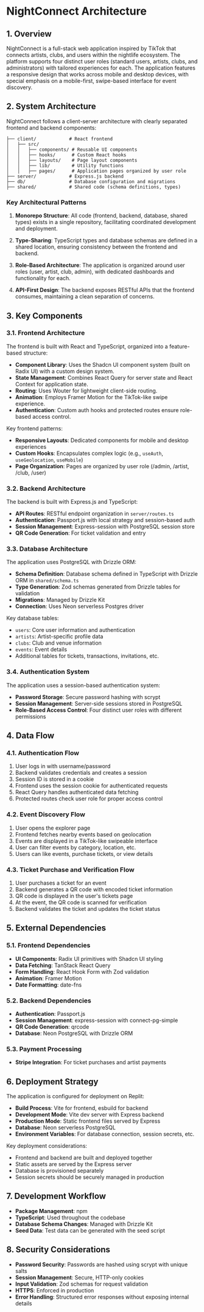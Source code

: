 # NightConnect Architecture

## 1. Overview

NightConnect is a full-stack web application inspired by TikTok that connects artists, clubs, and users within the nightlife ecosystem. The platform supports four distinct user roles (standard users, artists, clubs, and administrators) with tailored experiences for each. The application features a responsive design that works across mobile and desktop devices, with special emphasis on a mobile-first, swipe-based interface for event discovery.

## 2. System Architecture

NightConnect follows a client-server architecture with clearly separated frontend and backend components:

```
├── client/            # React frontend
│   ├── src/
│   │   ├── components/ # Reusable UI components
│   │   ├── hooks/      # Custom React hooks
│   │   ├── layouts/    # Page layout components
│   │   ├── lib/        # Utility functions
│   │   ├── pages/      # Application pages organized by user role
├── server/            # Express.js backend
├── db/                # Database configuration and migrations
├── shared/            # Shared code (schema definitions, types)
```

### Key Architectural Patterns

1. **Monorepo Structure**: All code (frontend, backend, database, shared types) exists in a single repository, facilitating coordinated development and deployment.

2. **Type-Sharing**: TypeScript types and database schemas are defined in a shared location, ensuring consistency between the frontend and backend.

3. **Role-Based Architecture**: The application is organized around user roles (user, artist, club, admin), with dedicated dashboards and functionality for each.

4. **API-First Design**: The backend exposes RESTful APIs that the frontend consumes, maintaining a clean separation of concerns.

## 3. Key Components

### 3.1. Frontend Architecture

The frontend is built with React and TypeScript, organized into a feature-based structure:

- **Component Library**: Uses the Shadcn UI component system (built on Radix UI) with a custom design system.
- **State Management**: Combines React Query for server state and React Context for application state.
- **Routing**: Uses Wouter for lightweight client-side routing.
- **Animation**: Employs Framer Motion for the TikTok-like swipe experience.
- **Authentication**: Custom auth hooks and protected routes ensure role-based access control.

Key frontend patterns:

- **Responsive Layouts**: Dedicated components for mobile and desktop experiences
- **Custom Hooks**: Encapsulates complex logic (e.g., `useAuth`, `useGeolocation`, `useMobile`)
- **Page Organization**: Pages are organized by user role (/admin, /artist, /club, /user)

### 3.2. Backend Architecture

The backend is built with Express.js and TypeScript:

- **API Routes**: RESTful endpoint organization in `server/routes.ts`
- **Authentication**: Passport.js with local strategy and session-based auth
- **Session Management**: Express-session with PostgreSQL session store
- **QR Code Generation**: For ticket validation and entry

### 3.3. Database Architecture

The application uses PostgreSQL with Drizzle ORM:

- **Schema Definition**: Database schema defined in TypeScript with Drizzle ORM in `shared/schema.ts`
- **Type Generation**: Zod schemas generated from Drizzle tables for validation
- **Migrations**: Managed by Drizzle Kit
- **Connection**: Uses Neon serverless Postgres driver

Key database tables:
- `users`: Core user information and authentication
- `artists`: Artist-specific profile data
- `clubs`: Club and venue information 
- `events`: Event details
- Additional tables for tickets, transactions, invitations, etc.

### 3.4. Authentication System

The application uses a session-based authentication system:

- **Password Storage**: Secure password hashing with scrypt
- **Session Management**: Server-side sessions stored in PostgreSQL
- **Role-Based Access Control**: Four distinct user roles with different permissions

## 4. Data Flow

### 4.1. Authentication Flow

1. User logs in with username/password
2. Backend validates credentials and creates a session
3. Session ID is stored in a cookie
4. Frontend uses the session cookie for authenticated requests
5. React Query handles authenticated data fetching
6. Protected routes check user role for proper access control

### 4.2. Event Discovery Flow

1. User opens the explorer page
2. Frontend fetches nearby events based on geolocation
3. Events are displayed in a TikTok-like swipeable interface
4. User can filter events by category, location, etc.
5. Users can like events, purchase tickets, or view details

### 4.3. Ticket Purchase and Verification Flow

1. User purchases a ticket for an event
2. Backend generates a QR code with encoded ticket information
3. QR code is displayed in the user's tickets page
4. At the event, the QR code is scanned for verification
5. Backend validates the ticket and updates the ticket status

## 5. External Dependencies

### 5.1. Frontend Dependencies

- **UI Components**: Radix UI primitives with Shadcn UI styling
- **Data Fetching**: TanStack React Query
- **Form Handling**: React Hook Form with Zod validation
- **Animation**: Framer Motion
- **Date Formatting**: date-fns

### 5.2. Backend Dependencies

- **Authentication**: Passport.js
- **Session Management**: express-session with connect-pg-simple
- **QR Code Generation**: qrcode
- **Database**: Neon PostgreSQL with Drizzle ORM

### 5.3. Payment Processing

- **Stripe Integration**: For ticket purchases and artist payments

## 6. Deployment Strategy

The application is configured for deployment on Replit:

- **Build Process**: Vite for frontend, esbuild for backend
- **Development Mode**: Vite dev server with Express backend
- **Production Mode**: Static frontend files served by Express
- **Database**: Neon serverless PostgreSQL
- **Environment Variables**: For database connection, session secrets, etc.

Key deployment considerations:
- Frontend and backend are built and deployed together
- Static assets are served by the Express server
- Database is provisioned separately
- Session secrets should be securely managed in production

## 7. Development Workflow

- **Package Management**: npm
- **TypeScript**: Used throughout the codebase
- **Database Schema Changes**: Managed with Drizzle Kit
- **Seed Data**: Test data can be generated with the seed script

## 8. Security Considerations

- **Password Security**: Passwords are hashed using scrypt with unique salts
- **Session Management**: Secure, HTTP-only cookies
- **Input Validation**: Zod schemas for request validation
- **HTTPS**: Enforced in production
- **Error Handling**: Structured error responses without exposing internal details